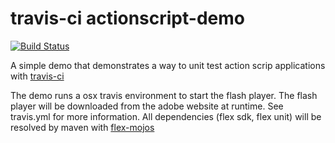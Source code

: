 travis-ci actionscript-demo
=====
[![Build Status](https://travis-ci.org/Larusso/travis-CI-actionscript-demo.png?branch=master)](https://travis-ci.org/Larusso/travis-CI-actionscript-demo)

A simple demo that demonstrates a way to unit test action scrip applications with [travis-ci](http://travis-ci.org)

The demo runs a osx travis environment to start the flash player. The flash player will be downloaded from the adobe website at runtime. See travis.yml for more information. All dependencies (flex sdk, flex unit) will be resolved by maven with [flex-mojos](http://code.google.com/p/flex-mojos/)


